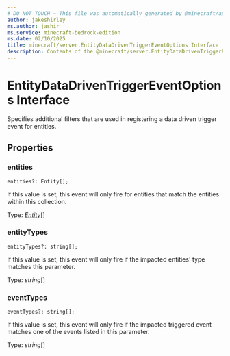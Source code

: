 ```yaml
---
# DO NOT TOUCH — This file was automatically generated by @minecraft/api-docs-generator, to report problems file an issue at https://github.com/Mojang/minecraft-scripting-libraries
author: jakeshirley
ms.author: jashir
ms.service: minecraft-bedrock-edition
ms.date: 02/10/2025
title: minecraft/server.EntityDataDrivenTriggerEventOptions Interface
description: Contents of the @minecraft/server.EntityDataDrivenTriggerEventOptions class.
---
```

# EntityDataDrivenTriggerEventOptions Interface

Specifies additional filters that are used in registering a data driven trigger event for entities.

## Properties

### **entities**
`entities?: Entity[];`

If this value is set, this event will only fire for entities that match the entities within this collection.

Type: [*Entity*](Entity.md)[]

### **entityTypes**
`entityTypes?: string[];`

If this value is set, this event will only fire if the impacted entities' type matches this parameter.

Type: *string*[]

### **eventTypes**
`eventTypes?: string[];`

If this value is set, this event will only fire if the impacted triggered event matches one of the events listed in this parameter.

Type: *string*[]
